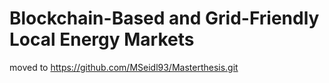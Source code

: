 # Blockchain-Based and Grid-Friendly Local Energy Markets
moved to https://github.com/MSeidl93/Masterthesis.git
